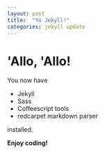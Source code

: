 ```yaml
---
layout: post
title:  "Yo Jekyll!"
categories: jekyll update
---
```


# 'Allo, 'Allo!

You now have

- Jekyll
- Sass
- Coffeescript tools
- redcarpet markdown parser

installed.

**Enjoy coding!**
